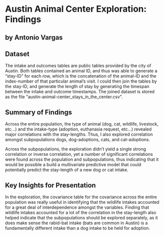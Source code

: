 # Austin Animal Center Exploration: Findings
## by Antonio Vargas


## Dataset

The intake and outcomes tables are public tables provided by the city of Austin. Both tables contained an animal ID, and thus was able to generate a “stay-ID” for each row, which is the concatenation of the animal-ID and the index-number of that particular animal’s visit. I could then join the tables by the stay-ID, and generate the length of stay by generating the timespan between the intake and outcome timestamps. The joined dataset is stored as the file "austin-animal-center_stays_in_the_center.csv".

## Summary of Findings

Across the entire population, the type of animal (dog, cat, wildlife, livestock, etc...) and the intake-type (adoption, euthanasia request, etc...) revealed major correlations with the stay-lengths. Thus, I also explored correlation amongst subpopulations dogs, dog-adoptions, cats, and cat-adoptions.

Across the subpopulations, the exploration didn’t yield a single strong correlation or inverse correlation, yet a number of significant correlations were found across the population and subpopulations, thus indicating that it would be possible a build a multivariate predictive model that could potentially predict the stay-length of a new dog or cat intake.

## Key Insights for Presentation

In the exploration, the covariance table for the covariance across the entire population was really useful in identifying that the wildlife intakes accounted for a great deal of interdependence amongst the variables. Finding that wildlife intakes accounted for a lot of the correlation in the stay-length also helped indicate that the subpopulations should be explored separately, as it does make sense the rabid-bat intake (bats are common in Austin) is a fundamentally different intake than a dog intake to be held for adoption. 
